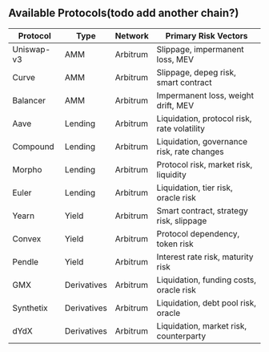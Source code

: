 ## Available Protocols(todo add another chain?)

| Protocol   | Type        | Network  | Primary Risk Vectors                        |
| ---------- | ----------- | -------- | ------------------------------------------- |
| Uniswap-v3 | AMM         | Arbitrum | Slippage, impermanent loss, MEV             |
| Curve      | AMM         | Arbitrum | Slippage, depeg risk, smart contract        |
| Balancer   | AMM         | Arbitrum | Impermanent loss, weight drift, MEV         |
| Aave       | Lending     | Arbitrum | Liquidation, protocol risk, rate volatility |
| Compound   | Lending     | Arbitrum | Liquidation, governance risk, rate changes  |
| Morpho     | Lending     | Arbitrum | Protocol risk, market risk, liquidity       |
| Euler      | Lending     | Arbitrum | Liquidation, tier risk, oracle risk         |
| Yearn      | Yield       | Arbitrum | Smart contract, strategy risk, slippage     |
| Convex     | Yield       | Arbitrum | Protocol dependency, token risk             |
| Pendle     | Yield       | Arbitrum | Interest rate risk, maturity risk           |
| GMX        | Derivatives | Arbitrum | Liquidation, funding costs, oracle risk     |
| Synthetix  | Derivatives | Arbitrum | Liquidation, debt pool risk, oracle         |
| dYdX       | Derivatives | Arbitrum | Liquidation, market risk, counterparty      |
